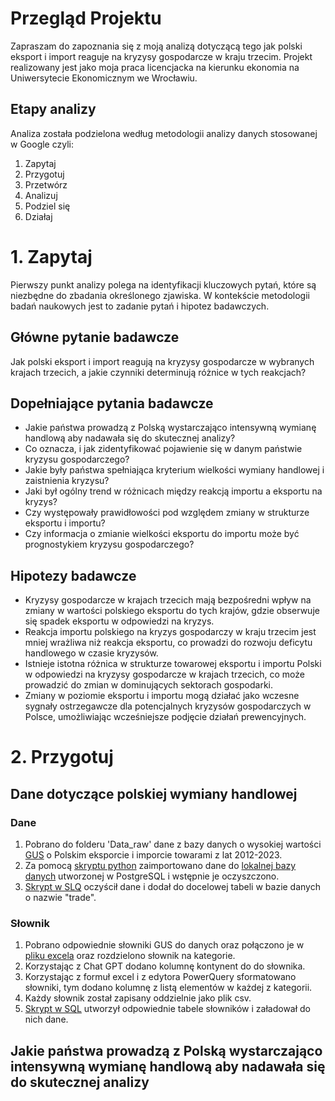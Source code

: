 # Przegląd Projektu
Zapraszam do zapoznania się z moją analizą dotyczącą tego jak polski eksport i import reaguje na kryzysy gospodarcze w kraju trzecim. Projekt realizowany jest jako moja praca licencjacka na kierunku ekonomia na Uniwersytecie Ekonomicznym we Wrocławiu.

## Etapy analizy
Analiza została podzielona według metodologii analizy danych stosowanej w Google czyli:
1. Zapytaj
2. Przygotuj
3. Przetwórz
4. Analizuj
5. Podziel się
6. Działaj

# 1. Zapytaj
Pierwszy punkt analizy polega na identyfikacji kluczowych pytań, które są niezbędne do zbadania określonego zjawiska. W kontekście metodologii badań naukowych jest to zadanie pytań i hipotez badawczych.

## Główne pytanie badawcze
Jak polski eksport i import reagują na kryzysy gospodarcze w wybranych krajach trzecich, a jakie czynniki determinują różnice w tych reakcjach?

## Dopełniające pytania badawcze
* Jakie państwa prowadzą z Polską wystarczająco intensywną wymianę handlową aby nadawała się do skutecznej analizy?
* Co oznacza, i jak zidentyfikować pojawienie się w danym państwie kryzysu gospodarczego?
* Jakie były państwa spełniająca kryterium wielkości wymiany handlowej i zaistnienia kryzysu?
* Jaki był ogólny trend w różnicach między reakcją importu a eksportu na kryzys?
* Czy występowały prawidłowości pod względem zmiany w strukturze eksportu i importu?
* Czy informacja o zmianie wielkości eksportu do importu może być prognostykiem kryzysu gospodarczego?

## Hipotezy badawcze
* Kryzysy gospodarcze w krajach trzecich mają bezpośredni wpływ na zmiany w wartości polskiego eksportu do tych krajów, gdzie obserwuje się spadek eksportu w odpowiedzi na kryzys.
* Reakcja importu polskiego na kryzys gospodarczy w kraju trzecim jest mniej wrażliwa niż reakcja eksportu, co prowadzi do rozwoju deficytu handlowego w czasie kryzysów.
* Istnieje istotna różnica w strukturze towarowej eksportu i importu Polski w odpowiedzi na kryzysy gospodarcze w krajach trzecich, co może prowadzić do zmian w dominujących sektorach gospodarki.
* Zmiany w poziomie eksportu i importu mogą działać jako wczesne sygnały ostrzegawcze dla potencjalnych kryzysów gospodarczych w Polsce, umożliwiając wcześniejsze podjęcie działań prewencyjnych.

# 2. Przygotuj

## Dane dotyczące polskiej wymiany handlowej
### Dane
1. Pobrano do folderu 'Data_raw' dane z bazy danych o wysokiej wartości [GUS](https://dbw.stat.gov.pl/katalog/hvd) o Polskim eksporcie i imporcie towarami z lat 2012-2023.
2. Za pomocą [skryptu python](Data_work/data_to_database.py) zaimportowano dane do [lokalnej bazy danych](Data_work/create_trade_raw_table.sql) utworzonej w PostgreSQL i wstępnie je oczyszczono.
3. [Skrypt w SLQ](Data_work/create_trade_table.sql) oczyścił dane i dodał do docelowej tabeli w bazie danych o nazwie "trade".
### Słownik
1. Pobrano odpowiednie słowniki GUS do danych oraz połączono je w [pliku excela](Data_work\slownik.xlsx) oraz rozdzielono słownik na kategorie.
2. Korzystając z Chat GPT dodano kolumnę kontynent do do słownika.
3. Korzystając z formuł excel i z edytora PowerQuery sformatowano słowniki, tym dodano kolumnę z listą elementów w każdej z kategorii.
4. Każdy słownik został zapisany oddzielnie jako plik csv.
5. [Skrypt w SQL](Data_work\create_slownik_tables.sql) utworzył odpowiednie tabele słowników i załadował do nich dane.


## Jakie państwa prowadzą z Polską wystarczająco intensywną wymianę handlową aby nadawała się do skutecznej analizy
